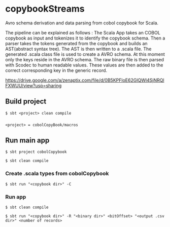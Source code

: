 # copybookStreams
Avro schema derivation and data parsing from cobol copybook for Scala.

The pipeline can be explained as follows : 
The Scala App takes an COBOL copybook as input and tokenizes it to identify the
copybook schema. Then a parser takes the tokens generated from the copybook and
builds an AST(abstract syntax tree). The AST is then written to a .scala file. 
The generated .scala class file is used to create a AVRO schema. 
At this moment only the keys reside in the AVRO schema. The raw binary file is then
parsed with Scodec to human readable values. These values are then added to the 
correct corresponding key in the generic record. 

https://drive.google.com/a/zenaptix.com/file/d/0B5KPFloE62GlQWI4SjNRQlFXWUU/view?usp=sharing


## Build project
```$ sbt <project> clean compile ```
###
```<project> = cobolCopyBook/macros```

## Run main app
```$ sbt project cobolCopybook```

```$ sbt clean compile```

### Create .scala types from cobolCopybook
```$ sbt run "<copybook dir>" -C ```

### Run app
```$ sbt clean compile```

```$ sbt run "<copybook dir>" -R "<binary dir>" <bitOffset> "<output .csv dir>" <number of records>```
